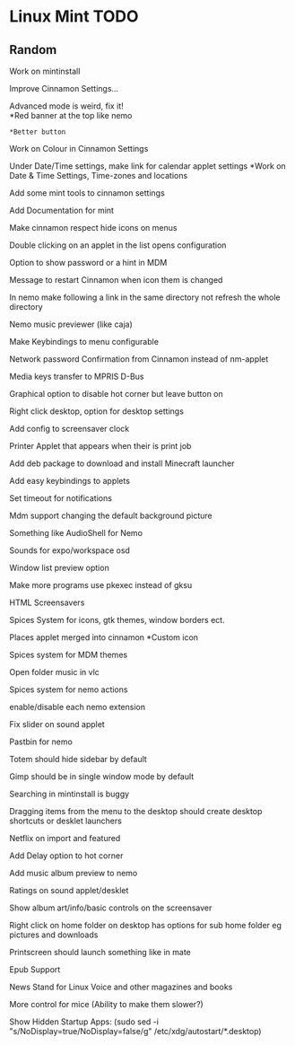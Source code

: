 Linux Mint TODO
===============


Random
------

Work on mintinstall
 
Improve Cinnamon Settings...     
 
Advanced mode is weird, fix it!  
	*Red banner at the top like nemo
	
	*Better button            

Work on Colour in Cinnamon Settings

Under Date/Time settings, make link for calendar applet settings
	*Work on Date & Time Settings, Time-zones and locations

Add some mint tools to cinnamon settings

Add Documentation for mint

Make cinnamon respect hide icons on menus

Double clicking on an applet in the list opens configuration

Option to show password or a hint in MDM

Message to restart Cinnamon when icon them is changed

In nemo make following a link in the same directory not refresh the whole directory

Nemo music previewer (like caja)                         

Make Keybindings to menu configurable

Network password Confirmation from Cinnamon instead of nm-applet

Media keys transfer to MPRIS D-Bus                       

Graphical option to disable hot corner but leave button on

Right click desktop, option for desktop settings         

Add config to screensaver clock                          

Printer Applet that appears when their is print job       

Add deb package to download and install Minecraft launcher

Add easy keybindings to applets

Set timeout for notifications

Mdm support changing the default background picture

Something like AudioShell for Nemo

Sounds for expo/workspace osd

Window list preview option

Make more programs use pkexec instead of gksu

HTML Screensavers

Spices System for icons, gtk themes, window borders ect.

Places applet merged into cinnamon
	*Custom icon

Spices system for MDM themes

Open folder music in vlc

Spices system for nemo actions

enable/disable each nemo extension

Fix slider on sound applet

Pastbin for nemo

Totem should hide sidebar by default

Gimp should be in single window mode by default

Searching in mintinstall is buggy

Dragging items from the menu to the desktop should create desktop shortcuts or desklet launchers

Netflix on import and featured

Add Delay option to hot corner

Add music album preview to nemo

Ratings on sound applet/desklet

Show album art/info/basic controls on the screensaver

Right click on home folder on desktop has options for sub home folder eg pictures and downloads

Printscreen should launch something like in mate

Epub Support

News Stand for Linux Voice and other magazines and books

More control for mice (Ability to make them slower?)

Show Hidden Startup Apps: (sudo sed -i "s/NoDisplay=true/NoDisplay=false/g" /etc/xdg/autostart/*.desktop)
